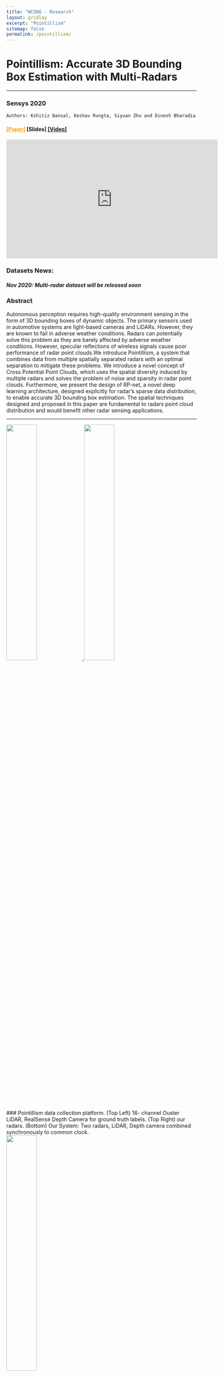 ```yaml
---
title: "WCSNG - Research"
layout: gridlay
excerpt: "Pointillism"
sitemap: false
permalink: /pointillism/
---
```


# Pointillism: Accurate 3D Bounding Box Estimation with Multi-Radars
---
### Sensys 2020
```
Authors: Kshitiz Bansal, Keshav Rungta, Siyuan Zhu and Dinesh Bharadia
```
#### <a href="{{ site.url }}{{ site.baseurl }}/files/Pointillism_paper.pdf" style="background-color: white; color: orange;">[Paper]</a> [Slides] <a href="https://www.youtube.com/watch?v=drZR-Lgpqww&list=PL6jLuiS6wP5Y15NUvvfaQPAtqN7NQm30n&index=3">[Video]</a> 

<!--<a href="https://github.com/ucsdwcsng/mMobile" style="background-color: white; color: green;">[Datasets]</a>-->

<iframe width="560" height="315" src="https://www.youtube.com/embed/drZR-Lgpqww" frameborder="0" allow="accelerometer; autoplay; clipboard-write; encrypted-media; gyroscope; picture-in-picture" allowfullscreen></iframe>

<div class="well">
<h3> Datasets News: </h3>
<h5> Nov 2020: Multi-radar dataset will be released soon</h5>
</div>


### Abstract
Autonomous perception requires high-quality environment sensing
in the form of 3D bounding boxes of dynamic objects. The primary
sensors used in automotive systems are light-based cameras and
LiDARs. However, they are known to fail in adverse weather conditions.
Radars can potentially solve this problem as they are barely
affected by adverse weather conditions. However, specular reflections
of wireless signals cause poor performance of radar point
clouds.We introduce Pointillism, a system that combines data from
multiple spatially separated radars with an optimal separation to
mitigate these problems. We introduce a novel concept of Cross
Potential Point Clouds, which uses the spatial diversity induced by
multiple radars and solves the problem of noise and sparsity in radar
point clouds. Furthermore, we present the design of RP-net, a novel
deep learning architecture, designed explicitly for radar’s sparse
data distribution, to enable accurate 3D bounding box estimation.
The spatial techniques designed and proposed in this paper are
fundamental to radars point cloud distribution and would benefit
other radar sensing applications.

---
<div class="col-sm-9 clearfix">
  <a href="{{ site.url }}{{ site.baseurl }}/images/respic/Radar/pointillism.png"><img src="{{ site.url }}{{ site.baseurl }}/images/respic/Radar/pointillism.png" width="40%" style="float: center" > </a>
  <a href="{{ site.url }}{{ site.baseurl }}/images/respic/Radar/pointillism_overview.png"><img src="{{ site.url }}{{ site.baseurl }}/images/respic/Radar/pointillism_overview.png" width="40%" style="float: center" > </a>
</div>

<br>
<br>
<br>
<br>
<br>
<br>
<br>
<br>
<br>
<br>
<br>
<br>
<br>
<br>
<br>
### Pointillism data collection platform.
 (Top Left) 16-
channel Ouster LiDAR, RealSense Depth Camera for ground truth
labels. (Top Right) our radars. (Bottom) Our System: Two radars,
LiDAR, Depth camera combined synchronously to common clock.


<div class="col-sm-9 clearfix">
  <a href="{{ site.url }}{{ site.baseurl }}/images/respic/Radar/pointillism_setup.png"><img src="{{ site.url }}{{ site.baseurl }}/images/respic/Radar/pointillism_setup.png" width="40%" style="float: center" > </a>
</div>

---

<br>
<br>
<br>
<br>
<br>
<br>
<br>
<br>
<br>
<br>
<br>
<br>
<br>
<br>
<br>

### Supporters
<div class="col-sm-5 clearfix">
  <a href="https://ti.com"><img src="https://www.ti.com/content/dam/ticom/images/identities/ti-brand/ti-stk-2c-pos-rgb-logo.png" width="40%" style="float: left" > </a>

  <a href="https://toyota.com"><img src="https://www.carlogos.org/car-logos/toyota-logo-2019-3700x1200.png" width="40%" style="float: center" > </a>

  <a href="https://qualcomm.com"><img src="https://i.pinimg.com/originals/ba/68/1b/ba681b818f8160b96b29b41d8a639f2c.jpg" width="40%" style="float: right" > </a>
</div>




### Cite the paper
Kshitiz Bansal, Keshav Rungta, Siyuan Zhu and Dinesh Bharadia†. 2020.
Pointillism: Accurate 3D Bounding Box Estimation with Multi-Radars. In
The 18th ACM Conference on Embedded Networked Sensor Systems (SenSys
’20), November 16–19, 2020, Virtual Event, Japan. ACM, New York, NY, USA,
14 pages. https://doi.org/10.1145/3384419.3430783





